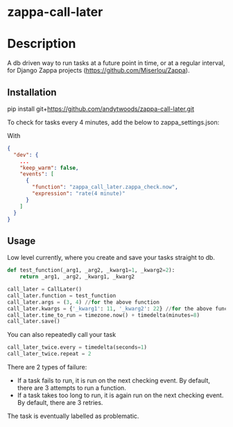 # zappa-call-later

# Description
A db driven way to run tasks at a future point in time, or at a regular interval, for Django Zappa projects (https://github.com/Miserlou/Zappa).

## Installation

pip install git+https://github.com/andytwoods/zappa-call-later.git

To check for tasks every 4 minutes, add the below to zappa_settings.json:

With 
```json
{
  "dev": {
    ...
    "keep_warm": false,
    "events": [
      {
        "function": "zappa_call_later.zappa_check.now",
        "expression": "rate(4 minute)"
      }
    ]
  }
}
```
## Usage
Low level currently, where you create and save your tasks straight to db.

```python
def test_function(_arg1, _arg2, _kwarg1=1, _kwarg2=2):
    return _arg1, _arg2, _kwarg1, _kwarg2

call_later = CallLater()
call_later.function = test_function
call_later.args = (3, 4) //for the above function
call_later.kwargs = {'_kwarg1': 11, '_kwarg2': 22} //for the above function
call_later.time_to_run = timezone.now() + timedelta(minutes=8)
call_later.save()
```

You can also repeatedly call your task 
```python
call_later_twice.every = timedelta(seconds=1)
call_later_twice.repeat = 2
```

There are 2 types of failure:
- If a task fails to run, it is run on the next checking event. By default, there are 3 attempts to run a function.
- If a task takes too long to run, it is again run on the next checking event. By default, there are 3 retries.

The task is eventually labelled as problematic.
